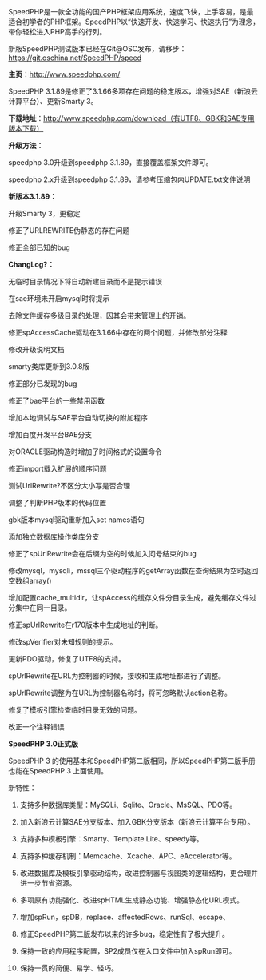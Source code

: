 SpeedPHP是一款全功能的国产PHP框架应用系统，速度飞快，上手容易，是最适合初学者的PHP框架。SpeedPHP以“快速开发、快速学习、快速执行”为理念，带你轻松进入PHP高手的行列。

新版SpeedPHP测试版本已经在Git@OSC发布，请移步：https://git.oschina.net/SpeedPHP/speed

**主页**：http://www.speedphp.com/



SpeedPHP 3.1.89是修正了3.1.66多项存在问题的稳定版本，增强对SAE（新浪云计算平台）、更新Smarty 3。



**下载地址**：http://www.speedphp.com/download（有UTF8、GBK和SAE专用版本下载）



**升级方法：**



speedphp 3.0升级到speedphp 3.1.89，直接覆盖框架文件即可。

speedphp 2.x升级到speedphp 3.1.89，请参考压缩包内UPDATE.txt文件说明

**新版本3.1.89：**



升级Smarty 3，更稳定

修正了URLREWRITE伪静态的存在问题

修正全部已知的bug



**ChangLog?：**



无临时目录情况下将自动新建目录而不是提示错误

在sae环境未开启mysql时将提示

去除文件缓存多级目录的处理，因其会带来管理上的开销。

修正spAccessCache驱动在3.1.66中存在的两个问题，并修改部分注释

修改升级说明文档

smarty类库更新到3.0.8版

修正部分已发现的bug

修正了bae平台的一些禁用函数

增加本地调试与SAE平台自动切换的附加程序

增加百度开发平台BAE分支

对ORACLE驱动构造时增加了时间格式的设置命令

修正import载入扩展的顺序问题

测试UrlRewrite?不区分大小写是否合理

调整了判断PHP版本的代码位置

gbk版本mysql驱动重新加入set names语句

添加独立数据库操作类库分支

修正了spUrlRewrite会在后缀为空的时候加入问号结束的bug

修改mysql，mysqli，mssql三个驱动程序的getArray函数在查询结果为空时返回空数组array()

增加配置cache_multidir，让spAccess的缓存文件分目录生成，避免缓存文件过分集中在同一目录。

修正spUrlRewrite在r170版本中生成地址的判断。

修改spVerifier对未知规则的提示。

更新PDO驱动，修复了UTF8的支持。

spUrlRewrite在URL为控制器的时候，接收和生成地址都进行了调整。

spUrlRewrite调整为在URL为控制器名称时，将可忽略默认action名称。

修复了模板引擎检查临时目录无效的问题。

改正一个注释错误

**SpeedPHP 3.0正式版**



SpeedPHP 3 的使用基本和SpeedPHP第二版相同，所以SpeedPHP第二版手册也能在SpeedPHP 3 上面使用。



新特性：



1. 支持多种数据库类型：MySQLi、Sqlite、Oracle、MsSQL、PDO等。



2. 加入新浪云计算SAE分支版本、加入GBK分支版本（新浪云计算平台专用）。



3. 支持多种模板引擎：Smarty、Template Lite、speedy等。



4. 支持多种缓存机制：Memcache、Xcache、APC、eAccelerator等。



5. 改进数据库及模板引擎驱动结构，改进控制器与视图类的逻辑结构，更合理并进一步节省资源。



6. 多项原有功能强化、改进spHTML生成静态功能、增强静态化URL模式。



7. 增加spRun，spDB，replace、affectedRows、runSql、escape、



8. 修正SpeedPHP第二版发布以来的许多bug，稳定性有了极大提升。



9. 保持一致的应用程序配置，SP2成员仅在入口文件中加入spRun即可。



10. 保持一贯的简便、易学、轻巧。
